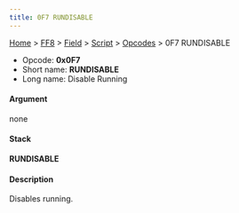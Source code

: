 ```yaml
---
title: 0F7 RUNDISABLE
---
```


[Home](../../../../Main%20Page.md.md) > [FF8](../../../../FF8.md) > [Field](../../../Field.md) > [Script](../../Script.md) > [Opcodes](../Opcodes.md) > 0F7 RUNDISABLE

-   Opcode: **0x0F7**
-   Short name: **RUNDISABLE**
-   Long name: Disable Running

#### Argument

none

#### Stack

  
**RUNDISABLE**

#### Description

Disables running.
